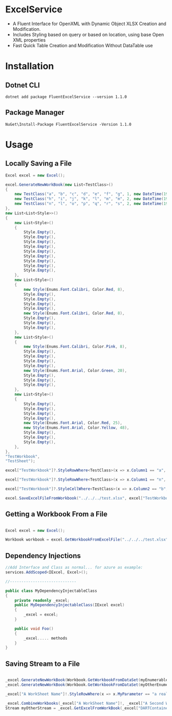 # ExcelService
- A Fluent Interface for OpenXML with Dynamic Object XLSX Creation and Modification. 
- Includes Styling based on query or based on location, using base Open XML properties
- Fast Quick Table Creation and Modification Without DataTable use

# Installation

## Dotnet CLI
`
dotnet add package FluentExcelService --version 1.1.0
`
## Package Manager  
`
NuGet\Install-Package FluentExcelService -Version 1.1.0
`
# Usage

## Locally Saving a File 
```csharp
Excel excel = new Excel();

excel.GenerateNewWorkBook(new List<TestClass>()
{
    new TestClass("a", "b", "c", "d", "e", "f", "g", 1, new DateTime(1999, 12, 08)),
    new TestClass("h", "i", "j", "k", "l", "m", "m", 2, new DateTime(1998, 11, 07)),
    new TestClass("n", "l", "o", "p", "q", "r", "s", 2, new DateTime(1998, 11, 07)),
},
new List<List<Style>>()
{ 
    new List<Style>()
    { 
        Style.Empty(),
        Style.Empty(),
        Style.Empty(),
        Style.Empty(),
        Style.Empty(),
        Style.Empty(),
        Style.Empty(),
        Style.Empty(),
        Style.Empty(),
    },
    new List<Style>()
    {
        new Style(Enums.Font.Calibri, Color.Red, 8),
        Style.Empty(),
        Style.Empty(),
        Style.Empty(),
        Style.Empty(),
        new Style(Enums.Font.Calibri, Color.Red, 8),
        Style.Empty(),
        Style.Empty(),
        Style.Empty(),
    },
    new List<Style>()
    {
        new Style(Enums.Font.Calibri, Color.Pink, 8),
        Style.Empty(),
        Style.Empty(),
        Style.Empty(),
        Style.Empty(),
        new Style(Enums.Font.Arial, Color.Green, 20),
        Style.Empty(),
        Style.Empty(),
        Style.Empty(),
    },
    new List<Style>()
    {
        Style.Empty(),
        Style.Empty(),
        Style.Empty(),
        Style.Empty(),
        new Style(Enums.Font.Arial, Color.Red, 25),
        new Style(Enums.Font.Arial, Color.Yellow, 48),
        Style.Empty(),
        Style.Empty(),
        Style.Empty(),
    },
},
"TestWorkbook",
"TestSheet");

excel["TestWorkbook"]?.StyleRowWhere<TestClass>(x => x.Column1 == "a", new Style(Enums.Font.Arial, Color.Green, 65));

excel["TestWorkbook"]?.StyleRowWhere<TestClass>(x => x.Column1 == "n", new Style(Enums.Font.Arial, Color.Red, 25));

excel["TestWorkbook"]?.StyleCellWhere<TestClass>(x => x.Column2 == "b", new Style(Enums.Font.Calibri, Color.Aqua, 30));

excel.SaveExcelFileFromWorkbook("../../../test.xlsx", excel["TestWorkbook"] ?? throw new NullReferenceException("Invalid Container"));
```

## Getting a Workbook From a File

```csharp

Excel excel = new Excel();

Workbook workbook = excel.GetWorkbookFromExcelFile("../../../test.xlsx");


```

## Dependency Injections
```csharp
//Add Interface and Class as normal... for azure as example:
services.AddScoped<IExcel, Excel>();

//-----------------------------

public class MyDependencyInjectableClass
{
    private readonly _excel;
    public MyDependencyInjectableClass(IExcel excel)
    {
        _excel = excel;
    }

    public void Foo()
    {
        _excel..... methods
    }
}
```
## Saving Stream to a File
```csharp

_excel.GenerateNewWorkBook(Workbook.GetWorkbookFromDataSet(myEnumerableOfObjects, null, "A WorkSheet Name", "A sheet"));
_excel.GenerateNewWorkBook(Workbook.GetWorkbookFromDataSet(myOtherEnumerableOfObjects, null, "A Second WorkSheet Name", "A sheet"));

_excel["A WorkSheet Name"]!.StyleRowWhere(x => x.MyParameter == "a really cool parameter")

_excel.CombineWorkbooks(_excel["A WorkSheet Name"]!, _excel["A Second WorkSheet Name"]!);
Stream myOtherStream = _excel.GetExcelFromWorkBook(_excel["DARTContainersNotTrackingInCavi"]!);
```
